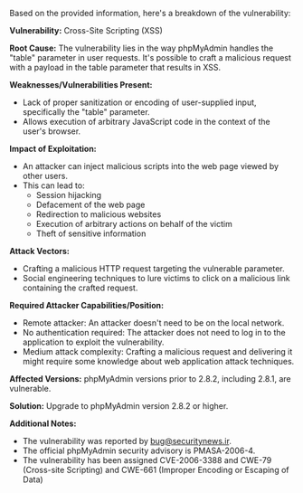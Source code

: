 Based on the provided information, here's a breakdown of the vulnerability:

**Vulnerability:** Cross-Site Scripting (XSS)

**Root Cause:** The vulnerability lies in the way phpMyAdmin handles the "table" parameter in user requests. It's possible to craft a malicious request with a payload in the table parameter that results in XSS.

**Weaknesses/Vulnerabilities Present:**
  - Lack of proper sanitization or encoding of user-supplied input, specifically the "table" parameter.
  - Allows execution of arbitrary JavaScript code in the context of the user's browser.

**Impact of Exploitation:**
  - An attacker can inject malicious scripts into the web page viewed by other users.
  - This can lead to:
    - Session hijacking
    - Defacement of the web page
    - Redirection to malicious websites
    - Execution of arbitrary actions on behalf of the victim
    - Theft of sensitive information

**Attack Vectors:**
  - Crafting a malicious HTTP request targeting the vulnerable parameter.
  - Social engineering techniques to lure victims to click on a malicious link containing the crafted request.

**Required Attacker Capabilities/Position:**
  - Remote attacker: An attacker doesn't need to be on the local network.
  - No authentication required: The attacker does not need to log in to the application to exploit the vulnerability.
  - Medium attack complexity: Crafting a malicious request and delivering it might require some knowledge about web application attack techniques.

**Affected Versions:** phpMyAdmin versions prior to 2.8.2, including 2.8.1, are vulnerable.

**Solution:** Upgrade to phpMyAdmin version 2.8.2 or higher.

**Additional Notes:**
- The vulnerability was reported by bug@securitynews.ir.
- The official phpMyAdmin security advisory is PMASA-2006-4.
- The vulnerability has been assigned CVE-2006-3388 and CWE-79 (Cross-site Scripting) and CWE-661 (Improper Encoding or Escaping of Data)